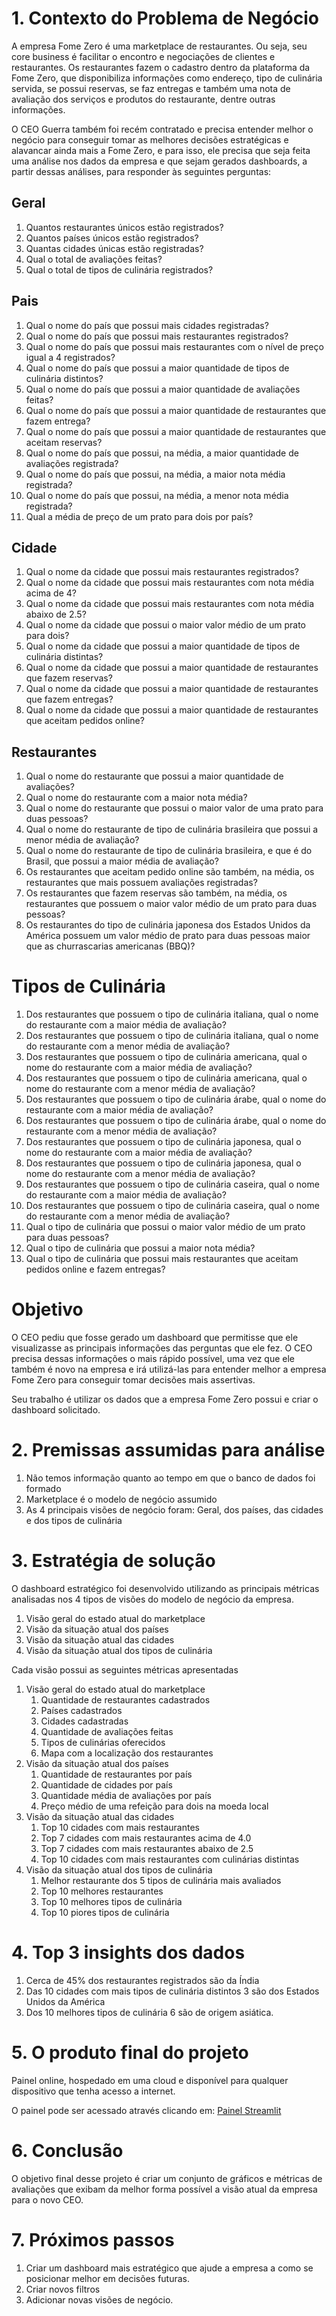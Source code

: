 # 1. Contexto do Problema de Negócio

A empresa Fome Zero é uma marketplace de restaurantes. Ou seja, seu core
business é facilitar o encontro e negociações de clientes e restaurantes. Os
restaurantes fazem o cadastro dentro da plataforma da Fome Zero, que disponibiliza
informações como endereço, tipo de culinária servida, se possui reservas, se faz
entregas e também uma nota de avaliação dos serviços e produtos do restaurante,
dentre outras informações.

O CEO Guerra também foi recém contratado e precisa entender melhor o negócio
para conseguir tomar as melhores decisões estratégicas e alavancar ainda mais a
Fome Zero, e para isso, ele precisa que seja feita uma análise nos dados da
empresa e que sejam gerados dashboards, a partir dessas análises, para responder
às seguintes perguntas:

## Geral

1. Quantos restaurantes únicos estão registrados?
2. Quantos países únicos estão registrados?
3. Quantas cidades únicas estão registradas?
4. Qual o total de avaliações feitas?
5. Qual o total de tipos de culinária registrados?

## Pais

1. Qual o nome do país que possui mais cidades registradas?
2. Qual o nome do país que possui mais restaurantes registrados?
3. Qual o nome do país que possui mais restaurantes com o nível de preço igual a 4
registrados?
4. Qual o nome do país que possui a maior quantidade de tipos de culinária
distintos?
5. Qual o nome do país que possui a maior quantidade de avaliações feitas?
6. Qual o nome do país que possui a maior quantidade de restaurantes que fazem
entrega?
7. Qual o nome do país que possui a maior quantidade de restaurantes que aceitam
reservas?
8. Qual o nome do país que possui, na média, a maior quantidade de avaliações
registrada?
9. Qual o nome do país que possui, na média, a maior nota média registrada?
10. Qual o nome do país que possui, na média, a menor nota média registrada?
11. Qual a média de preço de um prato para dois por país?

## Cidade

1. Qual o nome da cidade que possui mais restaurantes registrados?
2. Qual o nome da cidade que possui mais restaurantes com nota média acima de
4?
3. Qual o nome da cidade que possui mais restaurantes com nota média abaixo de
2.5?
4. Qual o nome da cidade que possui o maior valor médio de um prato para dois?
5. Qual o nome da cidade que possui a maior quantidade de tipos de culinária
distintas?
6. Qual o nome da cidade que possui a maior quantidade de restaurantes que fazem
reservas?
7. Qual o nome da cidade que possui a maior quantidade de restaurantes que fazem
entregas?
8. Qual o nome da cidade que possui a maior quantidade de restaurantes que
aceitam pedidos online?

## Restaurantes

1. Qual o nome do restaurante que possui a maior quantidade de avaliações?
2. Qual o nome do restaurante com a maior nota média?
3. Qual o nome do restaurante que possui o maior valor de uma prato para duas
pessoas?
4. Qual o nome do restaurante de tipo de culinária brasileira que possui a menor
média de avaliação?
5. Qual o nome do restaurante de tipo de culinária brasileira, e que é do Brasil, que
possui a maior média de avaliação?
6. Os restaurantes que aceitam pedido online são também, na média, os
restaurantes que mais possuem avaliações registradas?
7. Os restaurantes que fazem reservas são também, na média, os restaurantes que
possuem o maior valor médio de um prato para duas pessoas?
8. Os restaurantes do tipo de culinária japonesa dos Estados Unidos da América
possuem um valor médio de prato para duas pessoas maior que as churrascarias
americanas (BBQ)?

# Tipos de Culinária

1. Dos restaurantes que possuem o tipo de culinária italiana, qual o nome do
restaurante com a maior média de avaliação?
2. Dos restaurantes que possuem o tipo de culinária italiana, qual o nome do
restaurante com a menor média de avaliação?
3. Dos restaurantes que possuem o tipo de culinária americana, qual o nome do
restaurante com a maior média de avaliação?
4. Dos restaurantes que possuem o tipo de culinária americana, qual o nome do
restaurante com a menor média de avaliação?
5. Dos restaurantes que possuem o tipo de culinária árabe, qual o nome do
restaurante com a maior média de avaliação?
6. Dos restaurantes que possuem o tipo de culinária árabe, qual o nome do
restaurante com a menor média de avaliação?
7. Dos restaurantes que possuem o tipo de culinária japonesa, qual o nome do
restaurante com a maior média de avaliação?
8. Dos restaurantes que possuem o tipo de culinária japonesa, qual o nome do
restaurante com a menor média de avaliação?
9. Dos restaurantes que possuem o tipo de culinária caseira, qual o nome do
restaurante com a maior média de avaliação?
10. Dos restaurantes que possuem o tipo de culinária caseira, qual o nome do
restaurante com a menor média de avaliação?
11. Qual o tipo de culinária que possui o maior valor médio de um prato para duas
pessoas?
12. Qual o tipo de culinária que possui a maior nota média?
13. Qual o tipo de culinária que possui mais restaurantes que aceitam pedidos
online e fazem entregas?

# Objetivo

O CEO pediu que fosse gerado um dashboard que permitisse que ele
visualizasse as principais informações das perguntas que ele fez. O CEO precisa
dessas informações o mais rápido possível, uma vez que ele também é novo na
empresa e irá utilizá-las para entender melhor a empresa Fome Zero para conseguir
tomar decisões mais assertivas.

Seu trabalho é utilizar os dados que a empresa Fome Zero possui  e criar o dashboard solicitado.

# 2. Premissas assumidas para análise

1. Não temos informação quanto ao tempo em que o banco de dados foi formado
2. Marketplace é o modelo de negócio assumido
3. As 4 principais visões de negócio foram: Geral, dos países, das cidades e dos tipos de culinária

# 3. Estratégia de solução

O dashboard estratégico foi desenvolvido utilizando as principais métricas analisadas nos 4 tipos de visões do modelo de negócio da empresa.

1. Visão geral do estado atual do marketplace
2. Visão da situação atual dos países
3. Visão da situação atual das cidades
4. Visão da situação atual dos tipos de culinária

Cada visão possui as seguintes métricas apresentadas

1. Visão geral do estado atual do marketplace
    1. Quantidade de restaurantes cadastrados
    2. Países cadastrados
    3. Cidades cadastradas
    4. Quantidade de avaliações feitas
    5. Tipos de culinárias oferecidos
    6. Mapa com a localização dos restaurantes
2. Visão da situação atual dos países
    1. Quantidade de restaurantes por país
    2. Quantidade de cidades por país
    3. Quantidade média de avaliações por país
    4. Preço médio de uma refeição para dois na moeda local
3. Visão da situação atual das cidades
    1. Top 10 cidades com mais restaurantes
    2. Top 7 cidades com mais restaurantes acima de 4.0
    3. Top 7 cidades com mais restaurantes abaixo de 2.5
    4. Top 10 cidades com mais restaurantes com culinárias distintas 
4. Visão da situação atual dos tipos de culinária
    1. Melhor restaurante dos 5 tipos de culinária mais avaliados
    2. Top 10 melhores restaurantes
    3. Top 10 melhores tipos de culinária
    4. Top 10 piores tipos de culinária

# 4. Top 3 insights dos dados

1. Cerca de 45% dos restaurantes registrados são da Índia
2. Das 10 cidades com mais tipos de culinária distintos 3 são dos Estados Unidos da América
3. Dos 10 melhores tipos de culinária 6 são de origem asiática.

# 5. O produto final do projeto

Painel online, hospedado em uma cloud e disponível para qualquer dispositivo que tenha acesso a internet.

O painel pode ser acessado através clicando em: [Painel Streamlit](https://ferreirapaulo-fome-zero.streamlit.app)

# 6. Conclusão

O objetivo final desse projeto é criar um conjunto de gráficos e métricas de avaliações que exibam da melhor forma possível a visão atual da empresa para o novo CEO.

# 7. Próximos passos

1. Criar um dashboard mais estratégico que ajude a empresa a como se posicionar melhor em decisões futuras.
2. Criar novos filtros
3. Adicionar novas visões de negócio.
